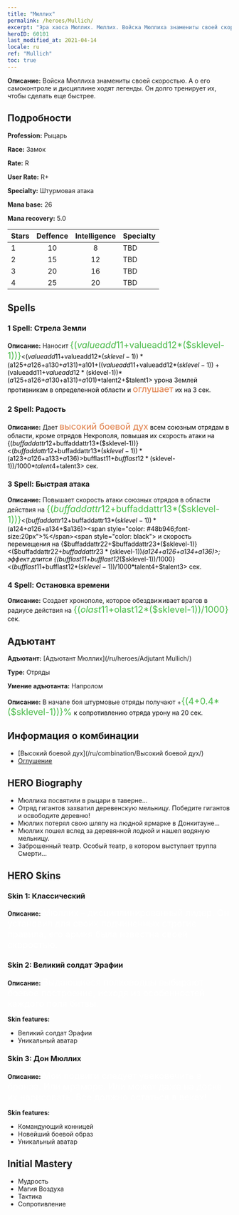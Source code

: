 ```yaml
---
title: "Мюллих"
permalink: /heroes/Mullich/
excerpt: "Эра хаоса Мюллих. Мюллих. Войска Мюллиха знамениты своей скоростью. А о его самоконтроле и дисциплине ходят легенды. Он долго тренирует их, чтобы сделать еще быстрее."
heroID: 60101
last_modified_at: 2021-04-14
locale: ru
ref: "Mullich"
toc: true
---
```

 **Описание:** Войска Мюллиха знамениты своей скоростью. А о его самоконтроле и дисциплине ходят легенды. Он долго тренирует их, чтобы сделать еще быстрее.
## Подробности
 **Profession:** Рыцарь

 **Race:** Замок

 **Rate:** R

 **User Rate:** R+

 **Specialty:** Штурмовая атака

 **Mana base:** 26

 **Mana recovery:** 5.0


  | Stars   |    Deffence    |  Intelligence  |      Specialty     |
  |---------|:---------------:|:---------------:|--------------------|
  |    1    | 10 | 8 | TBD |
  |    2    | 15 | 12 | TBD |
  |    3    | 20 | 16 | TBD |
  |    4    | 25 | 20 | TBD |

## Spells
### 1 Spell: Стрела Земли
 **Описание:** Наносит <span style="color: #48b946;font-size:20px">{($valueadd11+$valueadd12*($sklevel-1))}</span><span style="color: black"><($valueadd11+$valueadd12*($sklevel-1))*($a125+$a126+$a130+$a131)+$a101+(($valueadd11+$valueadd12*($sklevel-1))+($valueadd11+$valueadd12*($sklevel-1))*($a125+$a126+$a130+$a131)+$a101)*$talent2+$talent1> урона Землей противникам в определенной области и <span style="color: #e07c44;font-size:20px">оглушает</span><span style="color: black"> их на 3 сек.

### 2 Spell: Радость
 **Описание:** Дает <span style="color: #e07c44;font-size:20px">высокий боевой дух</span><span style="color: black"> всем союзным отрядам в области, кроме отрядов Некрополя, повышая их скорость атаки на {($buffaddattr12+$buffaddattr13*($sklevel-1))}<($buffaddattr12+$buffaddattr13*($sklevel-1))*($a123+$a126+$a133+$a136)>%. Эффект длится <span style="color: #48b946;font-size:20px">{($bufflast11+$bufflast12*($sklevel-1))/1000}</span><span style="color: black"><($bufflast11+$bufflast12*($sklevel-1))/1000*$talent4+$talent3> сек.

### 3 Spell: Быстрая атака
 **Описание:** Повышает скорость атаки союзных отрядов в области действия на <span style="color: #48b946;font-size:20px">{($buffaddattr12+$buffaddattr13*($sklevel-1))}</span><span style="color: black"><($buffaddattr12+$buffaddattr13*($sklevel-1))*($a124+$a126+$a134+$a136)><span style="color: #48b946;font-size:20px">%</span><span style="color: black"> и скорость перемещения на {$buffaddattr22+$buffaddattr23*($sklevel-1)}<($buffaddattr22+$buffaddattr23*($sklevel-1))*($a124+$a126+$a134+$a136)>; эффект длится {($bufflast11+$bufflast12*($sklevel-1))/1000}<($bufflast11+$bufflast12*($sklevel-1))/1000*$talent4+$talent3> сек.

### 4 Spell: Остановка времени
 **Описание:** Создает хронополе, которое обездвиживает врагов в радиусе действия на <span style="color: #48b946;font-size:20px">{($olast11+$olast12*($sklevel-1))/1000}</span><span style="color: black"> сек.


## Адъютант

 **Адъютант:**  [Адъютант Мюллих](/ru/heroes/Adjutant Mullich/) 

 **Type:**  Отряды 

 **Умение адъютанта:**  Напролом 

 **Описание:** В начале боя штурмовые отряды получают +<span style="color: #48b946;font-size:20px">{(4+0.4*($sklevel-1))}%</span><span style="color: black"> к сопротивлению отряда урону на 20 сек.

## Информация о комбинации

* [Высокий боевой дух](/ru/combination/Высокий боевой дух/) 
* [Оглушение](/ru/combination/Оглушение/) 

## HERO Biography
   - Мюллиха посвятили в рыцари в таверне...
   - Отряд гигантов захватил деревенскую мельницу. Победите гигантов и освободите деревню!
   - Мюллих потерял свою шляпу на людной ярмарке в Донкитауне...
   - Мюллих пошел вслед за деревянной лодкой и нашел водяную мельницу.
   - Заброшенный театр. Особый театр, в котором выступает труппа Смерти...

## HERO Skins
### Skin 1: **Классический**

 **Описание:** <span style="color: #ffffff;font-size:20px">Мюллих - дисциплинированный лидер. Он установил для своих подчиненных строгие правила, его армия была известна своей скоростью. </span>


### Skin 2: **Великий солдат Эрафии**

 **Описание:** <span style="color: #ffffff;font-size:20px">Выдающиеся полководцы выбирают боевое построение, исходя из особенностей каждого поля битвы.</span>

 **Skin features:** 

   - Великий солдат Эрафии
   - Уникальный аватар

### Skin 3: **Дон Мюллих**

 **Описание:** <span style="color: #ffffff;font-size:20px">Мои подвиги следует увековечить в бронзе. Или мраморе. Или может даже на доске их нарисовать. Все должно остаться в веках!</span>

 **Skin features:** 

   - Командующий конницей
   - Новейший боевой образ
   - Уникальный аватар


## Initial Mastery
   - Мудрость
   - Магия Воздуха
   - Тактика
   - Сопротивление

